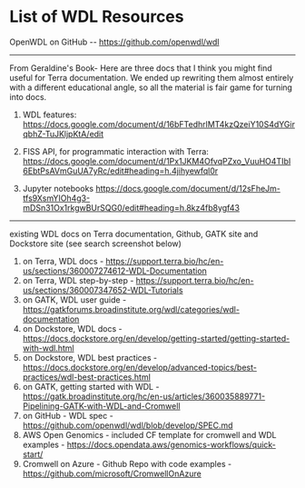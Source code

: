 # List of WDL Resources


OpenWDL on GitHub -- https://github.com/openwdl/wdl

---


From Geraldine's Book- Here are three docs that I think you might find useful for Terra documentation. We ended up rewriting them almost entirely with a different educational angle, so all the material is fair game for turning into docs.
 
1. WDL features:
https://docs.google.com/document/d/16bFTedhrlMT4kzQzeiY10S4dYGirqbhZ-TuJKljpKtA/edit
 
2. FISS API, for programmatic interaction with Terra:
https://docs.google.com/document/d/1Px1JKM4OfvqPZxo_VuuHO4TIbI6EbtPsAVmGuUA7yRc/edit#heading=h.4jihyewfql0r
 
3. Jupyter notebooks
https://docs.google.com/document/d/12sFheJm-tfs9XsmYIOh4g3-mDSn31Ox1rkgwBUrSQG0/edit#heading=h.8kz4fb8ygf43

---

existing WDL docs on Terra documentation, Github, GATK site and Dockstore site (see search screenshot below)

1. on Terra, WDL docs - https://support.terra.bio/hc/en-us/sections/360007274612-WDL-Documentation
2. on Terra, WDL step-by-step - https://support.terra.bio/hc/en-us/sections/360007347652-WDL-Tutorials
3. on GATK, WDL user guide - https://gatkforums.broadinstitute.org/wdl/categories/wdl-documentation
4. on Dockstore, WDL docs - https://docs.dockstore.org/en/develop/getting-started/getting-started-with-wdl.html
5. on Dockstore, WDL best practices - https://docs.dockstore.org/en/develop/advanced-topics/best-practices/wdl-best-practices.html
5. on GATK, getting started with WDL - https://gatk.broadinstitute.org/hc/en-us/articles/360035889771-Pipelining-GATK-with-WDL-and-Cromwell
6. on GitHub - WDL spec - https://github.com/openwdl/wdl/blob/develop/SPEC.md
7. AWS Open Genomics - included CF template for cromwell and WDL examples - https://docs.opendata.aws/genomics-workflows/quick-start/
8. Cromwell on Azure - Github Repo with code examples - https://github.com/microsoft/CromwellOnAzure




